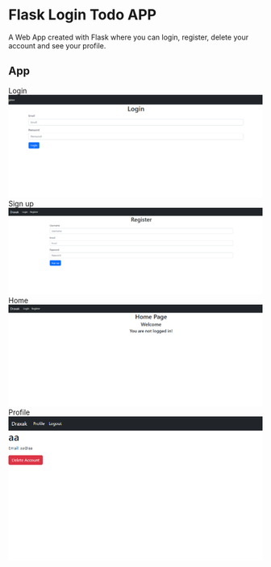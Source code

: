 # Flask Login Todo APP

A Web App created with Flask where you can login, register, delete your account and see your profile.

## App

Login
![Login Page](/doc/example1.png)
Sign up
![Sign up Page](/doc/example2.png)
Home
![Home Page](/doc/example3.png)
Profile
![Profile](/doc/example4.png)
